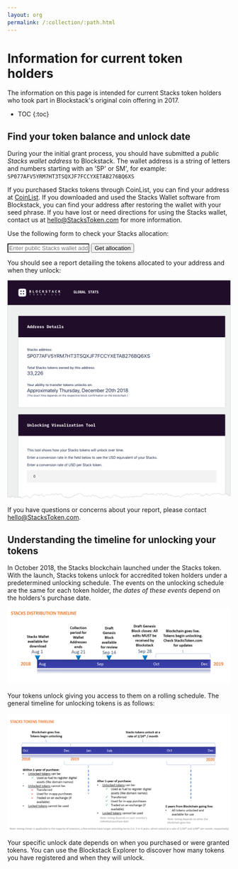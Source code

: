 ```yaml
---
layout: org
permalink: /:collection/:path.html
---
```

# Information for current token holders

The information on this page is intended for current Stacks token holders who took part in
Blockstack's original coin offering in 2017.

* TOC
{:toc}

## Find your token balance and unlock date

During your the initial grant process, you should have submitted a _public
Stacks wallet address_ to Blockstack. The wallet address is a string of letters and numbers
starting with an 'SP' or SM', for example: `SP077AFV5YRM7HT3TSQXJF7FCCYXETAB276BQ6XS`

If you purchased Stacks tokens through CoinList, you can find your address at
[CoinList](https://coinlist.co/distributions). If you downloaded and used the Stacks Wallet
software from Blockstack, you can find your address after restoring the wallet
with your seed phrase. If you have lost or need directions for using the Stacks
wallet, contact us at <hello@StacksToken.com> for more information.


Use the following form to check your Stacks allocation:
<div class="uk-background-secondary uk-padding uk-panel">
<script>
function process()
{
var url="https://genesis.stackstoken.com/app/address/" + document.getElementById("url").value;
location.href=url;
return false;
}
</script>

<form class="uk-form-horizontal" onSubmit="return process();">
 <div>
<input style="background: #fff !important;" class="uk-input" type="text" name="url" id="url" placeholder="Enter public Stacks wallet address">
<input class="uk-button uk-button-default uk-form-width-medium uk-align-center" type="submit" value="Get allocation">
</div>
</form>
</div>

You should see a report detailing the tokens allocated to your address and when they unlock:

![](images/unlocking-address.png)

If you have questions or concerns about your report, please contact <hello@StacksToken.com>.


## Understanding the timeline for unlocking your tokens

In October 2018, the Stacks blockchain launched under the Stacks token.
With the launch, Stacks tokens unlock for accredited token holders under a
predetermined unlocking schedule. The events on the unlocking schedule are the
same for each token holder, *the dates of these events* depend on the holders's
purchase date.

![](images/distribution.png)

Your tokens unlock giving you access to them on a rolling schedule. The general
timeline for unlocking tokens is as follows:

![](images/unlocking.png)

Your specific unlock date depends on when you purchased or were granted tokens.
You can use the Blockstack Explorer to discover how many tokens you have
registered and when they will unlock.
